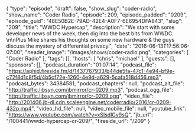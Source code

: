 {
  "type": "episode",
  "draft": false,
  "show_slug": "coder-radio",
  "show_name": "Coder Radio",
  "episode": 209,
  "episode_padded": "0209",
  "episode_guid": "48E50B2E-79AD-42E4-A0F7-6E6954DFA843",
  "slug": "209",
  "title": "WWDC Hypercap",
  "description": "We start with some developer news of the week, then dig into the best bits from WWDC. \n\nPlus Mike shares his thoughts on some new hardware & the guys discuss the mystery of differential privacy.",
  "date": "2016-06-13T17:56:06-07:00",
  "header_image": "/images/shows/coder-radio.png",
  "categories": [
    "Coder Radio"
  ],
  "tags": [],
  "hosts": [
    "chris",
    "michael"
  ],
  "guests": [],
  "sponsors": [],
  "podcast_duration": "01:07:14",
  "podcast_file": "https://aphid.fireside.fm/d/1437767933/b44de5fa-47c1-4e94-bf9e-c72f8d1c8f5d/4b5cf72e-1260-4e9d-a629-5cafa518d456.mp3",
  "podcast_bytes": 34384581,
  "podcast_chapters": null,
  "podcast_alt_file": "http://traffic.libsyn.com/jbmirror/cr-0209.mp3",
  "podcast_ogg_file": "http://traffic.libsyn.com/jbmirror/cr-0209.ogg",
  "video_file": "http://201406.jb-dl.cdn.scaleengine.net/coderradio/2016/cr-0209-432p.mp4",
  "video_hd_file": null,
  "video_mobile_file": null,
  "youtube_link": "https://www.youtube.com/watch?v=xSIsdlGv9sQ",
  "jb_url": "/100441/wwdc-hypercap-cr-209/",
  "fireside_url": "/209"
}

